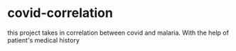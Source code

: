 # covid-correlation


this project takes in correlation between covid and malaria. With the help of patient's medical history
